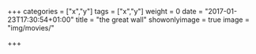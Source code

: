 +++
categories = ["x","y"]
tags = ["x","y"]
weight = 0
date = "2017-01-23T17:30:54+01:00"
title = "the great wall"
showonlyimage = true
image = "img/movies/"

+++

